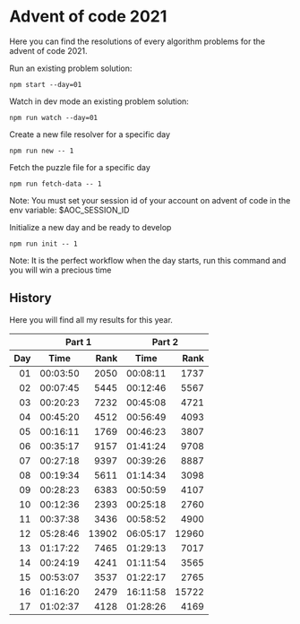 # Advent of code 2021

Here you can find the resolutions of every algorithm problems for the advent of code 2021.

Run an existing problem solution:
```
npm start --day=01
```

Watch in dev mode an existing problem solution:
```
npm run watch --day=01
```

Create a new file resolver for a specific day
```
npm run new -- 1
```

Fetch the puzzle file for a specific day
```
npm run fetch-data -- 1
```
Note: You must set your session id of your account on advent of code in the env variable: $AOC_SESSION_ID

Initialize a new day and be ready to develop
```
npm run init -- 1
```
Note: It is the perfect workflow when the day starts, run this command and you will win a precious time

## History

Here you will find all my results for this year.

<table>
    <thead>
        <tr>
            <th></th>
            <th align="center" colspan="2">Part 1</th>
            <th align="center" colspan="2">Part 2</th>
        </tr>
        <tr>
            <th align="right">Day</th>
            <th align="center">Time</th>
            <th align="right">Rank</th>
            <th align="center">Time</th>
            <th align="right">Rank</th>
        </tr>
    </thead>
    <tbody>
        <tr>
            <td align="right">01</td>
            <td align="center">00:03:50</td>
            <td align="right">2050</td>
            <td align="center">00:08:11</td>
            <td align="right">1737</td>
        </tr>
        <tr>
            <td align="right">02</td>
            <td align="center">00:07:45</td>
            <td align="right">5445</td>
            <td align="center">00:12:46</td>
            <td align="right">5567</td>
        </tr>
        <tr>
            <td align="right">03</td>
            <td align="center">00:20:23</td>
            <td align="right">7232</td>
            <td align="center">00:45:08</td>
            <td align="right">4721</td>
        </tr>
        <tr>
            <td align="right">04</td>
            <td align="center">00:45:20</td>
            <td align="right">4512</td>
            <td align="center">00:56:49</td>
            <td align="right">4093</td>
        </tr>
        <tr>
            <td align="right">05</td>
            <td align="center">00:16:11</td>
            <td align="right">1769</td>
            <td align="center">00:46:23</td>
            <td align="right">3807</td>
        </tr>
        <tr>
            <td align="right">06</td>
            <td align="center">00:35:17</td>
            <td align="right">9157</td>
            <td align="center">01:41:24</td>
            <td align="right">9708</td>
        </tr>
        <tr>
            <td align="right">07</td>
            <td align="center">00:27:18</td>
            <td align="right">9397</td>
            <td align="center">00:39:26</td>
            <td align="right">8887</td>
        </tr>
        <tr>
            <td align="right">08</td>
            <td align="center">00:19:34</td>
            <td align="right">5611</td>
            <td align="center">01:14:34</td>
            <td align="right">3098</td>
        </tr>
        <tr>
            <td align="right">09</td>
            <td align="center">00:28:23</td>
            <td align="right">6383</td>
            <td align="center">00:50:59</td>
            <td align="right">4107</td>
        </tr>
        <tr>
            <td align="right">10</td>
            <td align="center">00:12:36</td>
            <td align="right">2393</td>
            <td align="center">00:25:18</td>
            <td align="right">2760</td>
        </tr>
        <tr>
            <td align="right">11</td>
            <td align="center">00:37:38</td>
            <td align="right">3436</td>
            <td align="center">00:58:52</td>
            <td align="right">4900</td>
        </tr>
        <tr>
            <td align="right">12</td>
            <td align="center">05:28:46</td>
            <td align="right">13902</td>
            <td align="center">06:05:17</td>
            <td align="right">12960</td>
        </tr>
        <tr>
            <td align="right">13</td>
            <td align="center">01:17:22</td>
            <td align="right">7465</td>
            <td align="center">01:29:13</td>
            <td align="right">7017</td>
        </tr>
        <tr>
            <td align="right">14</td>
            <td align="center">00:24:19</td>
            <td align="right">4241</td>
            <td align="center">01:11:54</td>
            <td align="right">3565</td>
        </tr>
        <tr>
            <td align="right">15</td>
            <td align="center">00:53:07</td>
            <td align="right">3537</td>
            <td align="center">01:22:17</td>
            <td align="right">2765</td>
        </tr>
        <tr>
            <td align="right">16</td>
            <td align="center">01:16:20</td>
            <td align="right">2479</td>
            <td align="center">16:11:58</td>
            <td align="right">15722</td>
        </tr>
        <tr>
            <td align="right">17</td>
            <td align="center">01:02:37</td>
            <td align="right">4128</td>
            <td align="center">01:28:26</td>
            <td align="right">4169</td>
        </tr>
    </tbody>
</table>